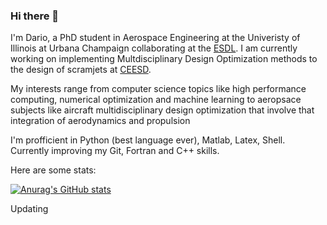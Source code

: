 ### Hi there 👋

I'm Dario, a PhD student in Aerospace Engineering at the Univeristy of Illinois at Urbana Champaign collaborating at the [ESDL](http://systemdesign.illinois.edu/home/).
I am currently working on implementing Multdisciplinary Design Optimization methods to the design of scramjets at [CEESD](https://ceesd.illinois.edu/).

My interests range from computer science topics like high performance computing, numerical optimization and machine learning to aeropsace subjects like aircraft multidisciplinary design optimization that involve that integration of aerodynamics and propulsion 

I'm profficient in Python (best language ever), Matlab, Latex, Shell. Currently improving my Git, Fortran and C++ skills. 

Here are some stats: 

[![Anurag's GitHub stats](https://github-readme-stats.vercel.app/api?username=Dario)](https://github.com/anuraghazra/github-readme-stats)

Updating

<!--
**dalexa10/dalexa10** is a ✨ _special_ ✨ repository because its `README.md` (this file) appears on your GitHub profile.

Here are some ideas to get you started:

- 🔭 I’m currently working on ...
- 🌱 I’m currently learning ...
- 👯 I’m looking to collaborate on ...
- 🤔 I’m looking for help with ...
- 💬 Ask me about ...
- 📫 How to reach me: ...
- 😄 Pronouns: ...
- ⚡ Fun fact: ...
-->
